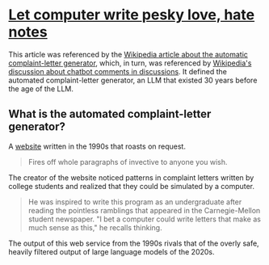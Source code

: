 # [Let computer write pesky love, hate notes](https://web.archive.org/web/20071016124820/http://pakin.org/complaint-info/cincypost.html)

This article was referenced by the [Wikipedia article about the automatic complaint-letter generator](https://en.m.wikipedia.org/wiki/Automatic_Complaint-Letter_Generator), which, in turn, was referenced by [Wikipedia's discussion about chatbot comments in discussions](../../../2025/10/07/wikipedia_chatbot_comments_in_discussions.md). It defined the automated complaint-letter generator, an LLM that existed 30 years before the age of the LLM.

## What is the automated complaint-letter generator?

A [website](https://www.pakin.org/complaint) written in the 1990s that roasts on request.

> Fires off whole paragraphs of invective to anyone you wish.

The creator of the website noticed patterns in complaint letters written by college students and realized that they could be simulated by a computer.

> He was inspired to write this program as an undergraduate after reading the pointless ramblings that appeared in the Carnegie-Mellon student newspaper. "I bet a computer could write letters that make as much sense as this," he recalls thinking.

The output of this web service from the 1990s rivals that of the overly safe, heavily filtered output of large language models of the 2020s.
